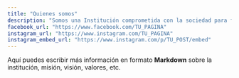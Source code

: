 ```yaml
---
title: "Quienes somos"
description: "Somos una Institución comprometida con la sociedad para formar a nuestros alumnos de manera integral, ya que sabemos son la esencia del mañana. Nuestro objetivo es lograr que el estudiante adquiera el conocimiento en un ambiente preparado que le permita adquirir habilidades, conocimientos así como actitudes de una manera dinámica y de forma permanente."
facebook_url: "https://www.facebook.com/TU_PAGINA"
instagram_url: "https://www.instagram.com/TU_PAGINA"
instagram_embed_url: "https://www.instagram.com/p/TU_POST/embed"
---
```


Aquí puedes escribir más información en formato **Markdown** sobre la institución, misión, visión, valores, etc.
